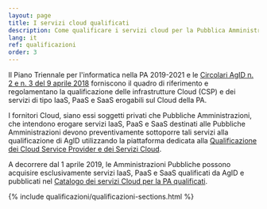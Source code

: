 ```yaml
---
layout: page
title: I servizi cloud qualificati
description: Come qualificare i servizi cloud per la Pubblica Amministrazione.
lang: it
ref: qualificazioni
order: 3
---
```


Il Piano Triennale per l'informatica nella PA 2019-2021 e le [Circolari AgID n.
2 e n. 3 del 9 aprile 2018](https://cloud.italia.it/projects/cloud-italia-circolari/it/latest/) forniscono il quadro di riferimento e regolamentano
la qualificazione delle infrastrutture Cloud (CSP) e dei servizi di tipo IaaS,
PaaS e SaaS erogabili sul Cloud della PA.

I fornitori Cloud, siano essi soggetti privati che Pubbliche Amministrazioni,
che intendono erogare servizi IaaS, PaaS e SaaS destinati alle Pubbliche
Amministrazioni devono preventivamente sottoporre tali servizi alla
qualificazione di AgID utilizzando la piattaforma dedicata alla [Qualificazione
dei Cloud Service Provider e dei Servizi Cloud](https://cloud.italia.it/marketplace/supplier/landing/landing_page.html).

A decorrere dal 1 aprile 2019, le Amministrazioni Pubbliche possono acquisire esclusivamente servizi IaaS, PaaS e SaaS qualificati da AgID e pubblicati nel [Catalogo dei servizi Cloud per la PA qualificati](https://cloud.italia.it/marketplace/supplier/market/index.html).


{% include qualificazioni/qualificazioni-sections.html %}
